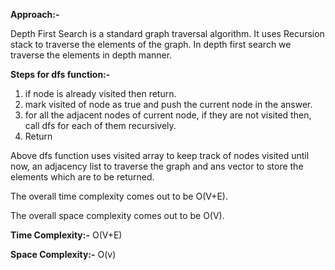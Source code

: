 **Approach:-**

Depth First Search is a standard graph traversal algorithm.
It uses Recursion stack to traverse the elements of the graph.
In depth first search we traverse the elements in depth manner.

**Steps for dfs function:-**
1. if node is already visited then return.
2. mark visited of node as true and push the current node in the answer.
3. for all the adjacent nodes of current node,
    if they are not visited then, call dfs for each of them recursively.
4. Return

Above dfs function uses visited array to keep track of nodes visited until now, an adjacency list to traverse the graph and ans vector to store the elements which are to be returned.

The overall time complexity comes out to be O(V+E).

The overall space complexity comes out to be O(V).

**Time Complexity:-** O(V+E)

**Space Complexity:-** O(v)